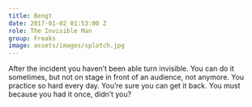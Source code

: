 ```yaml
---
title: Bengt
date: 2017-01-02 01:53:00 Z
role: The Invisible Man
group: Freaks
image: assets/images/splotch.jpg
---
```


After the incident you haven’t been able turn invisible. You can do it sometimes, but not on stage in front of an audience, not anymore. You practice so hard every day. You’re sure you can get it back. You must because you had it once, didn’t you?
